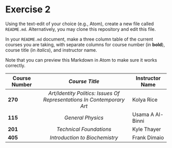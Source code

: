# Exercise 2
Using the text-edit of your choice (e.g., Atom), create a new file called `README.md`. Alternatively, you may clone this repository and edit this file.

In your `README.md` document, make a three column table of the current courses you are taking, with separate columns for course number (in **bold**), course title (in _italics_), and instructor name.

Note that you can preview this Markdown in Atom to make sure it works correctly.

|**Course Number** | _Course Title_ | Instructor Name|
|--- | :---: | ---|
|**270** | _Art/Identity Politics: Issues Of Representations In Contemporary Art_ | Kolya Rice|
|**115** | _General Physics_ |Usama A Al-Binni |
|**201**| _Technical Foundations_ | Kyle Thayer|
|**405** | _Introduction to Biochemistry_ | Frank Dimaio|